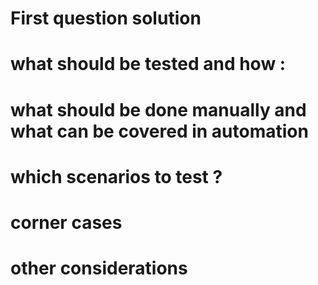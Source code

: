 #  First question solution 

# what should be tested and how :

# what should be done manually and what can be covered in automation

# which scenarios to test ?

# corner cases

# other considerations


